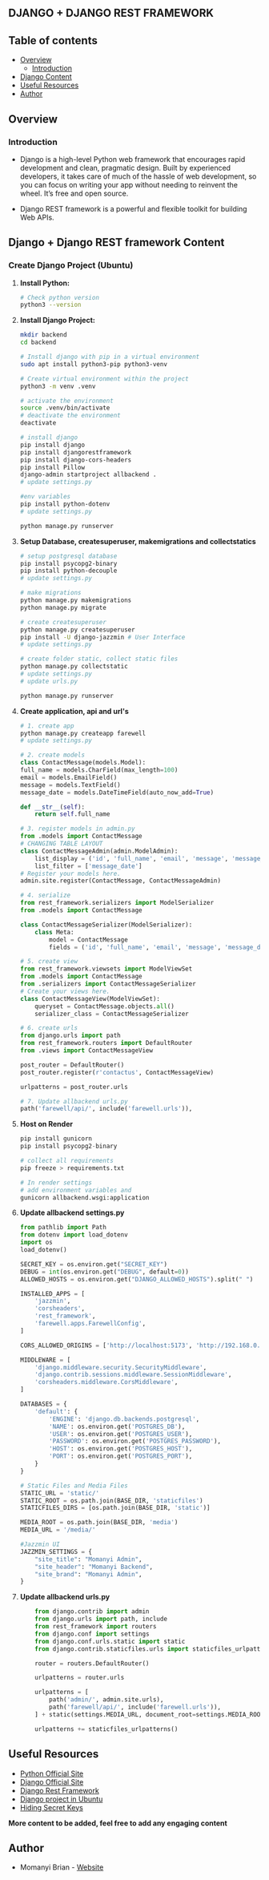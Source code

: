 ## DJANGO + DJANGO REST FRAMEWORK

## Table of contents

- [Overview](#overview)
    - [Introduction](#introduction)
- [Django Content](#django-content)
- [Useful Resources](#useful-resources)
- [Author](#author)

## Overview

### Introduction
- Django is a high-level Python web framework that encourages rapid development and clean, pragmatic design. Built by experienced developers, it takes care of much of the hassle of web development, so you can focus on writing your app without needing to reinvent the wheel. It’s free and open source.

- Django REST framework is a powerful and flexible toolkit for building Web APIs.

## Django + Django REST framework Content

### Create Django Project (Ubuntu)

1. **Install Python:**

    ```bash
    # Check python version
    python3 --version
    ```

2. **Install Django Project:**

    ```bash
    mkdir backend
    cd backend

    # Install django with pip in a virtual environment
    sudo apt install python3-pip python3-venv

    # Create virtual environment within the project
    python3 -m venv .venv

    # activate the environment
    source .venv/bin/activate
    # deactivate the environment
    deactivate

    # install django
    pip install django
    pip install djangorestframework
    pip install django-cors-headers
    pip install Pillow 
    django-admin startproject allbackend .
    # update settings.py

    #env variables
    pip install python-dotenv
    # update settings.py

    python manage.py runserver
    ```

3. **Setup Database, createsuperuser, makemigrations and collectstatics**
    ```bash
    # setup postgresql database
    pip install psycopg2-binary
    pip install python-decouple
    # update settings.py

    # make migrations
    python manage.py makemigrations
    python manage.py migrate
    
    # create createsuperuser
    python manage.py createsuperuser
    pip install -U django-jazzmin # User Interface
    # update settings.py

    # create folder static, collect static files
    python manage.py collectstatic
    # update settings.py
    # update urls.py

    python manage.py runserver
    ```

4. **Create application, api and url's**
    ```python
    # 1. create app
    python manage.py createapp farewell
    # update settings.py

    # 2. create models
    class ContactMessage(models.Model):
    full_name = models.CharField(max_length=100)
    email = models.EmailField()
    message = models.TextField()
    message_date = models.DateTimeField(auto_now_add=True)

    def __str__(self):
        return self.full_name

    # 3. register models in admin.py
    from .models import ContactMessage
    # CHANGING TABLE LAYOUT
    class ContactMessageAdmin(admin.ModelAdmin):
        list_display = ('id', 'full_name', 'email', 'message', 'message_date')
        list_filter = ['message_date']
    # Register your models here.
    admin.site.register(ContactMessage, ContactMessageAdmin)

    # 4. serialize
    from rest_framework.serializers import ModelSerializer
    from .models import ContactMessage

    class ContactMessageSerializer(ModelSerializer):
        class Meta:
            model = ContactMessage
            fields = ('id', 'full_name', 'email', 'message', 'message_date')

    # 5. create view
    from rest_framework.viewsets import ModelViewSet
    from .models import ContactMessage
    from .serializers import ContactMessageSerializer
    # Create your views here.
    class ContactMessageView(ModelViewSet):
        queryset = ContactMessage.objects.all()
        serializer_class = ContactMessageSerializer

    # 6. create urls
    from django.urls import path
    from rest_framework.routers import DefaultRouter
    from .views import ContactMessageView

    post_router = DefaultRouter()
    post_router.register(r'contactus', ContactMessageView)

    urlpatterns = post_router.urls

    # 7. Update allbackend urls.py
    path('farewell/api/', include('farewell.urls')),
    ```

5. **Host on Render**
    ```python
    pip install gunicorn
    pip install psycopg2-binary

    # collect all requirements
    pip freeze > requirements.txt

    # In render settings
    # add environment variables and
    gunicorn allbackend.wsgi:application
    ```

6. **Update allbackend settings.py**
    ```python
    from pathlib import Path
    from dotenv import load_dotenv
    import os
    load_dotenv()

    SECRET_KEY = os.environ.get("SECRET_KEY")
    DEBUG = int(os.environ.get("DEBUG", default=0))
    ALLOWED_HOSTS = os.environ.get("DJANGO_ALLOWED_HOSTS").split(" ")

    INSTALLED_APPS = [
        'jazzmin',
        'corsheaders',
        'rest_framework',
        'farewell.apps.FarewellConfig',
    ]

    CORS_ALLOWED_ORIGINS = ['http://localhost:5173', 'http://192.168.0.17:5173']

    MIDDLEWARE = [
        'django.middleware.security.SecurityMiddleware',
        'django.contrib.sessions.middleware.SessionMiddleware',
        'corsheaders.middleware.CorsMiddleware',
    ]

    DATABASES = {
        'default': {
            'ENGINE': 'django.db.backends.postgresql',
            'NAME': os.environ.get('POSTGRES_DB'),
            'USER': os.environ.get('POSTGRES_USER'),
            'PASSWORD': os.environ.get('POSTGRES_PASSWORD'),
            'HOST': os.environ.get('POSTGRES_HOST'),
            'PORT': os.environ.get('POSTGRES_PORT'),
        }
    }

    # Static Files and Media Files
    STATIC_URL = 'static/'
    STATIC_ROOT = os.path.join(BASE_DIR, 'staticfiles')
    STATICFILES_DIRS = [os.path.join(BASE_DIR, 'static')]

    MEDIA_ROOT = os.path.join(BASE_DIR, 'media')
    MEDIA_URL = '/media/'

    #Jazzmin UI
    JAZZMIN_SETTINGS = {
        "site_title": "Momanyi Admin",
        "site_header": "Momanyi Backend",
        "site_brand": "Momanyi Admin",
    }
    ```

7. **Update allbackend urls.py**
    ```python
        from django.contrib import admin
        from django.urls import path, include
        from rest_framework import routers
        from django.conf import settings
        from django.conf.urls.static import static
        from django.contrib.staticfiles.urls import staticfiles_urlpatterns

        router = routers.DefaultRouter()

        urlpatterns = router.urls

        urlpatterns = [
            path('admin/', admin.site.urls),
            path('farewell/api/', include('farewell.urls')),
        ] + static(settings.MEDIA_URL, document_root=settings.MEDIA_ROOT)

        urlpatterns += staticfiles_urlpatterns()
    ```

## Useful Resources
- [Python Official Site](https://www.python.org/)
- [Django Official Site](https://www.djangoproject.com/)
- [Django Rest Framework](https://www.django-rest-framework.org/)
- [Django project in Ubuntu](https://www.youtube.com/watch?v=BSRN0hC96L8)
- [Hiding Secret Keys](https://medium.com/@natmakesthings/hiding-secret-key-in-django-deployment-on-heroku-59b9640819a)


**More content to be added, feel free to add any engaging content**

## Author

- Momanyi Brian - [Website](https://momanyi-brian-portfolio.vercel.app)